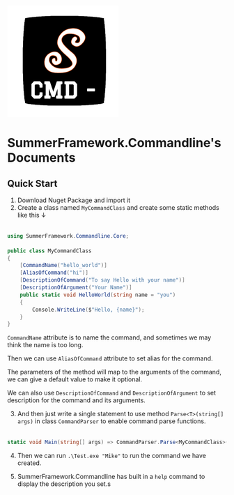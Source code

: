 ![ICON](../sfcmd_icon.png)

# SummerFramework.Commandline's Documents

## Quick Start

1. Download Nuget Package and import it
2. Create a class named `MyCommandClass` and create some static methods like this ↓

```c#

using SummerFramework.Commandline.Core;

public class MyCommandClass
{
    [CommandName("hello_world")]
    [AliasOfCommand("hi")]
    [DescriptionOfCommand("To say Hello with your name")]
    [DescriptionOfArgument("Your Name")]
    public static void HelloWorld(string name = "you")
    {
        Console.WriteLine($"Hello, {name}");
    }
}

```

`CommandName` attribute is to name the command, and sometimes we may think the name is too long.

Then we can use `AliasOfCommand` attribute to set alias for the command.

The parameters of the method will map to the arguments of the command, we can give a default value to make it optional.

We can also use `DescriptionOfCommand` and `DescriptionOfArgument` to set description for the command and its arguments.

3. And then just write a single statement to use method `Parse<T>(string[] args)` in class `CommandParser` to enable command parse functions.

```c#

static void Main(string[] args) => CommandParser.Parse<MyCommandClass>(args);

```

4. Then we can run `.\Test.exe "Mike"` to run the command we have created.

5. SummerFramework.Commandline has built in a `help` command to display the description you set.s